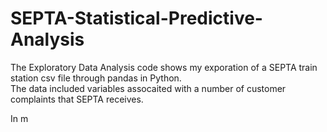 # SEPTA-Statistical-Predictive-Analysis

The Exploratory Data Analysis code shows my exporation of a SEPTA train station csv file through pandas in Python.  
The data included variables assocaited with a number of customer complaints that SEPTA receives.

In m
